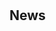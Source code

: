<h1 id="news"></h1>

<h2 style="margin: 30px 0px 10px;">News</h2>

<ul>

[//]: # (<li><strong>[Jun. 2024]</strong> Automating the generation of publication based on the Googlescholar profile, as shown in the  <span style="color:#e74d3c"><a href="https://github.com/song-chen1/song-chen1.github.io">Github repository</a></span>.</li>)

</div>
</ul>
